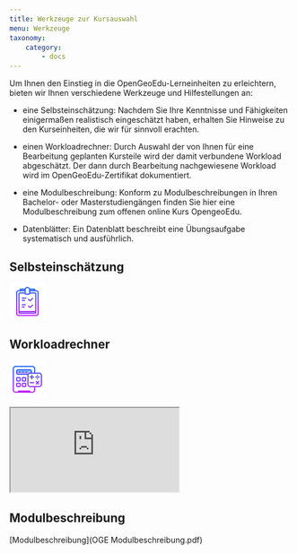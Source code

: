 ```yaml
---
title: Werkzeuge zur Kursauswahl
menu: Werkzeuge
taxonomy:
    category:
        - docs
---
```


Um Ihnen den Einstieg in die OpenGeoEdu-Lerneinheiten zu erleichtern, bieten wir Ihnen verschiedene Werkzeuge und Hilfestellungen an:

*	eine Selbsteinschätzung: Nachdem Sie Ihre Kenntnisse und Fähigkeiten einigermaßen realistisch eingeschätzt haben, erhalten Sie Hinweise zu den Kurseinheiten, die wir für sinnvoll erachten. 

*	einen Workloadrechner: Durch Auswahl der von Ihnen für eine Bearbeitung geplanten Kursteile wird der damit verbundene Workload abgeschätzt. Der dann durch Bearbeitung nachgewiesene Workload wird im OpenGeoEdu-Zertifikat dokumentiert. 

*	eine Modulbeschreibung: Konform zu Modulbeschreibungen in Ihren Bachelor- oder Masterstudiengängen finden Sie hier eine Modulbeschreibung zum offenen online Kurs OpengeoEdu.

*	Datenblätter: Ein Datenblatt beschreibt eine Übungsaufgabe systematisch und ausführlich. 

## Selbsteinschätzung

[![](icons8-test-absolviert-64.png?resize=100&classes=caption "Selbsteinschätzung")](http://test.opengeoedu.de/workload.aspx)

## Workloadrechner 

[![](icons8-taschenrechner-64.png?resize=100&classes=caption "Selbsteinschätzung")](http://test.opengeoedu.de/workload.aspx)

<div class="embed-responsive embed-responsive-16by9">
<iframe class="embed-responsive-item" src="http://test.opengeoedu.de/"> </iframe>
</div>

## Modulbeschreibung

[Modulbeschreibung](OGE Modulbeschreibung.pdf)